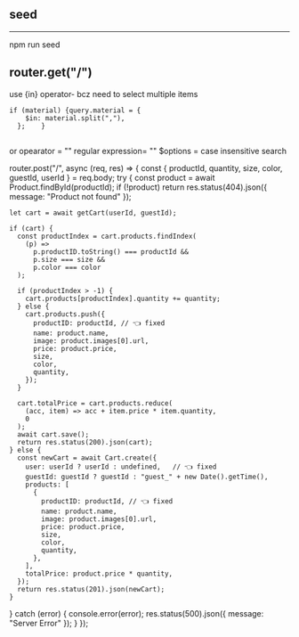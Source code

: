 ## seed
------
npm run seed


## router.get("/")
use {in} operator- bcz need to select multiple items

    if (material) {query.material = {
        $in: material.split(","),
      };    }

## 
or opearator = ""
regular expression= ""
$options = case insensitive search



router.post("/", async (req, res) => {
  const { productId, quantity, size, color, guestId, userId } = req.body;
  try {
    const product = await Product.findById(productId);
    if (!product) return res.status(404).json({ message: "Product not found" });

    let cart = await getCart(userId, guestId);

    if (cart) {
      const productIndex = cart.products.findIndex(
        (p) =>
          p.productID.toString() === productId &&
          p.size === size &&
          p.color === color
      );

      if (productIndex > -1) {
        cart.products[productIndex].quantity += quantity;
      } else {
        cart.products.push({
          productID: productId, // 👈 fixed
          name: product.name,
          image: product.images[0].url,
          price: product.price,
          size,
          color,
          quantity,
        });
      }

      cart.totalPrice = cart.products.reduce(
        (acc, item) => acc + item.price * item.quantity,
        0
      );
      await cart.save();
      return res.status(200).json(cart);
    } else {
      const newCart = await Cart.create({
        user: userId ? userId : undefined,   // 👈 fixed
        guestId: guestId ? guestId : "guest_" + new Date().getTime(),
        products: [
          {
            productID: productId, // 👈 fixed
            name: product.name,
            image: product.images[0].url,
            price: product.price,
            size,
            color,
            quantity,
          },
        ],
        totalPrice: product.price * quantity,
      });
      return res.status(201).json(newCart);
    }
  } catch (error) {
    console.error(error);
    res.status(500).json({ message: "Server Error" });
  }
});
